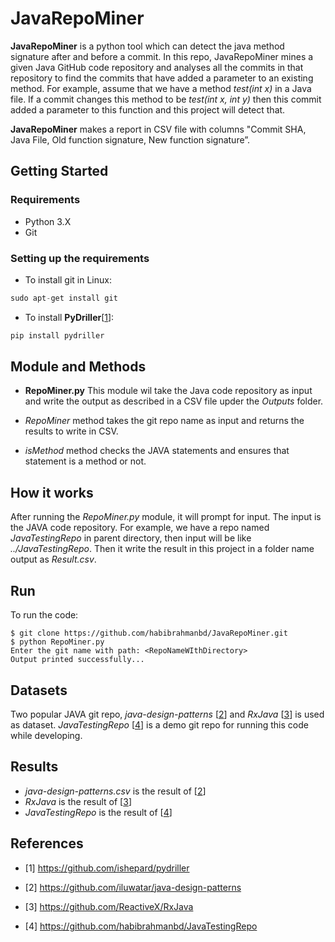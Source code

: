 
# JavaRepoMiner
**JavaRepoMiner** is a python tool which can detect the java method signature after and before a commit. In this repo, JavaRepoMiner mines a given Java GitHub code repository and analyses all the commits in that repository to find the commits that have added a parameter to an existing method. For example, assume that we have a method _test(int x)_ in a Java file. If a commit changes this method to be _test(int x, int y)_ then this commit added a parameter to this function and this project will detect that. 

**JavaRepoMiner** makes a report in CSV file with columns  "Commit SHA, Java File, Old function signature, New function signature”. 

## Getting Started

### Requirements

- Python 3.X
- Git

### Setting up the requirements

* To install git in Linux:
```groovy
sudo apt-get install git
```

* To install **PyDriller**[[1](#references)]:
```groovy
pip install pydriller
```

## Module and Methods

- **RepoMiner.py** This module wil take the Java code repository as input and write the output as described in a CSV file upder the _Outputs_ folder.


-  _RepoMiner_ method takes the git repo name as input and returns the results to write in CSV.


- _isMethod_ method checks the JAVA statements and ensures that statement is a method or not.


## How it works

After running the _RepoMiner.py_ module, it will prompt for input. The input is the JAVA code repository. For example, we have a repo named _JavaTestingRepo_ in parent directory, then input will be like _../JavaTestingRepo_. Then it write the result in this project in a folder name output as _Result.csv_.

## Run
To run the code:
```
$ git clone https://github.com/habibrahmanbd/JavaRepoMiner.git
$ python RepoMiner.py
Enter the git name with path: <RepoNameWIthDirectory>
Output printed successfully...
```

## Datasets

Two popular JAVA git repo, _java-design-patterns_ [[2](#references)] and _RxJava_ [[3](#references)] is used as dataset. _JavaTestingRepo_ [[4](#references)] is a demo git repo for running this code while developing.

## Results

- _java-design-patterns.csv_ is the result of [[2](#references)]
- _RxJava_ is the result of [[3](#references)]
- _JavaTestingRepo_ is the result of [[4](#references)]

## References

- [1] https://github.com/ishepard/pydriller

- [2] https://github.com/iluwatar/java-design-patterns

- [3] https://github.com/ReactiveX/RxJava

- [4] https://github.com/habibrahmanbd/JavaTestingRepo
